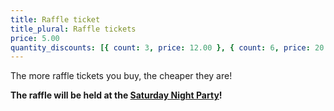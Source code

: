 ```yaml
---
title: Raffle ticket
title_plural: Raffle tickets
price: 5.00
quantity_discounts: [{ count: 3, price: 12.00 }, { count: 6, price: 20.00 }]
---
```


The more raffle tickets you buy, the cheaper they are!

**The raffle will be held at the [Saturday Night Party](/schedule/saturday/party-and-raffle/)!**
